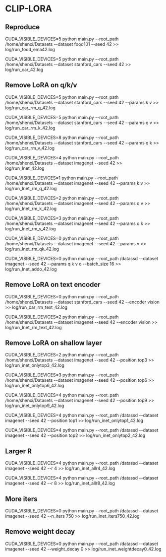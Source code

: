 # CLIP-LORA

## Reproduce

CUDA_VISIBLE_DEVICES=5 python main.py --root_path /home/shenxi/Datasets --dataset food101 --seed 42 >> log/run_food_ema42.log

CUDA_VISIBLE_DEVICES=5 python main.py --root_path /home/shenxi/Datasets --dataset stanford_cars --seed 42 >> log/run_car_42.log

## Remove LoRA on q/k/v

CUDA_VISIBLE_DEVICES=5 python main.py --root_path /home/shenxi/Datasets --dataset stanford_cars --seed 42 --params k v >> log/run_car_rm_q_42.log

CUDA_VISIBLE_DEVICES=5 python main.py --root_path /home/shenxi/Datasets --dataset stanford_cars --seed 42 --params q v >> log/run_car_rm_k_42.log

CUDA_VISIBLE_DEVICES=8 python main.py --root_path /home/shenxi/Datasets --dataset stanford_cars --seed 42 --params q k >> log/run_car_rm_v_42.log

CUDA_VISIBLE_DEVICES=4 python main.py --root_path /home/shenxi/Datasets --dataset imagenet --seed 42 >> log/run_Inet_42.log

CUDA_VISIBLE_DEVICES=1 python main.py --root_path /home/shenxi/Datasets --dataset imagenet --seed 42 --params k v >> log/run_Inet_rm_q_42.log

CUDA_VISIBLE_DEVICES=2 python main.py --root_path /home/shenxi/Datasets --dataset imagenet --seed 42 --params q v >> log/run_Inet_rm_k_42.log

CUDA_VISIBLE_DEVICES=3 python main.py --root_path /home/shenxi/Datasets --dataset imagenet --seed 42 --params q k >> log/run_Inet_rm_v_42.log

CUDA_VISIBLE_DEVICES=0 python main.py --root_path /home/shenxi/Datasets --dataset imagenet --seed 42 --params v >> log/run_Inet_rm_qk_42.log

CUDA_VISIBLE_DEVICES=0 python main.py --root_path /datassd --dataset imagenet --seed 42 --params q k v o --batch_size 16 >> log/run_Inet_addo_42.log

## Remove LoRA on text encoder

CUDA_VISIBLE_DEVICES=0 python main.py --root_path /home/shenxi/Datasets --dataset stanford_cars --seed 42 --encoder vision >> log/run_car_rm_text_42.log

CUDA_VISIBLE_DEVICES=2 python main.py --root_path /home/shenxi/Datasets --dataset imagenet --seed 42 --encoder vision >> log/run_Inet_rm_text_42.log

## Remove LoRA on shallow layer

CUDA_VISIBLE_DEVICES=2 python main.py --root_path /home/shenxi/Datasets --dataset imagenet --seed 42 --position top3 >> log/run_inet_onlytop3_42.log

CUDA_VISIBLE_DEVICES=3 python main.py --root_path /home/shenxi/Datasets --dataset imagenet --seed 42 --position top6 >> log/run_inet_onlytop6_42.log

CUDA_VISIBLE_DEVICES=4 python main.py --root_path /home/shenxi/Datasets --dataset imagenet --seed 42 --position top9 >> log/run_inet_onlytop9_42.log

CUDA_VISIBLE_DEVICES=4 python main.py --root_path /datassd --dataset imagenet --seed 42 --position top1 >> log/run_inet_onlytop1_42.log

CUDA_VISIBLE_DEVICES=4 python main.py --root_path /datassd --dataset imagenet --seed 42 --position top2 >> log/run_inet_onlytop2_42.log

## Larger R

CUDA_VISIBLE_DEVICES=4 python main.py --root_path /datassd --dataset imagenet --seed 42 --r 4 >> log/run_inet_allr4_42.log

CUDA_VISIBLE_DEVICES=4 python main.py --root_path /datassd --dataset imagenet --seed 42 --r 8 >> log/run_inet_allr8_42.log

## More iters

CUDA_VISIBLE_DEVICES=0 python main.py --root_path /datassd --dataset imagenet --seed 42 --n_iters 750 >> log/run_inet_iters750_42.log

## Remove weight decay

CUDA_VISIBLE_DEVICES=0 python main.py --root_path /datassd --dataset imagenet --seed 42 --weight_decay 0 >> log/run_inet_weightdecay0_42.log
